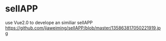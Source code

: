 # sellAPP
use Vue2.0 to develope an similiar sellAPP 
https://github.com/jiaweiming/sellAPP/blob/master/135863817050221919.jpg
